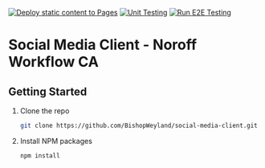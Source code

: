 [![Deploy static content to Pages](https://github.com/BishopWeyland/social-media-client/actions/workflows/pages.yml/badge.svg)](https://github.com/BishopWeyland/social-media-client/actions/workflows/pages.yml)
[![Unit Testing](https://github.com/BishopWeyland/social-media-client/actions/workflows/unit-test.yml/badge.svg)](https://github.com/BishopWeyland/social-media-client/actions/workflows/unit-test.yml)
[![Run E2E Testing](https://github.com/BishopWeyland/social-media-client/actions/workflows/e2e-test.yml/badge.svg)](https://github.com/BishopWeyland/social-media-client/actions/workflows/e2e-test.yml)

# Social Media Client - Noroff Workflow CA


## Getting Started

1. Clone the repo
   ```sh
   git clone https://github.com/BishopWeyland/social-media-client.git
   ```
2. Install NPM packages
   ```sh
   npm install
   ```